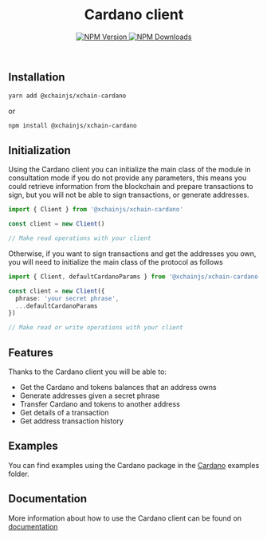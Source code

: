 <div align="center">
  <h1 align="center">Cardano client</h1>
  <p align="center">
    <a href='https://www.npmjs.com/package/@xchainjs/xchain-cardano' target='_blank'>
      <img alt="NPM Version" src="https://img.shields.io/npm/v/%40xchainjs%2Fxchain-cardano" />
    </a>
      <a href='https://www.npmjs.com/package/@xchainjs/xchain-cardano' target='_blank'>
      <img alt="NPM Downloads" src="https://img.shields.io/npm/d18m/%40xchainjs%2Fxchain-cardano" />
    </a>
  </p>
</div>

<br />


## Installation

```sh
yarn add @xchainjs/xchain-cardano
```

or 

```sh
npm install @xchainjs/xchain-cardano
```

## Initialization

Using the Cardano client you can initialize the main class of the module in consultation mode if you do not provide any parameters, this means you could retrieve information from the blockchain and prepare transactions to sign, but you will not be able to sign transactions, or generate addresses.

```ts
import { Client } from '@xchainjs/xchain-cardano'

const client = new Client()

// Make read operations with your client
```

Otherwise, if you want to sign transactions and get the addresses you own, you will need to initialize the main class of the protocol as follows

```ts
import { Client, defaultCardanoParams } from '@xchainjs/xchain-cardano'

const client = new Client({
  phrase: 'your secret phrase',
  ...defaultCardanoParams
})

// Make read or write operations with your client
```

##  Features

Thanks to the Cardano client you will be able to:
- Get the Cardano and tokens balances that an address owns
- Generate addresses given a secret phrase
- Transfer Cardano and tokens to another address
- Get details of a transaction
- Get address transaction history



## Examples

You can find examples using the Cardano package in the [Cardano](https://github.com/xchainjs/xchainjs-lib/tree/master/examples/cardano) examples folder.


## Documentation

More information about how to use the Cardano client can be found on [documentation](https://xchainjs.gitbook.io/xchainjs/clients/xchain-cardano)

